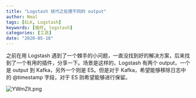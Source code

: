 ```yaml
---
title: "Logstash 技巧之处理不同的 output"
author: Neal
tags: [ELK, Logstash]
keywords: [插件, logstash]
categories: [工具]
date: "2020-05-18" 
---
```


之前在用 Logstash 遇到了一个棘手的小问题，一直没找到好的解决方案，后来找到了一个有用的插件，分享一下。场景是这样的，Logstash 有两个 output，一个是 output 到 Kafka，另外一个则是 ES。但是对于 Kafka，希望能够移除日志中的 @timestamp 字段，对于 ES 则希望能够进行保留。

![YWmZlt.png](https://s1.ax1x.com/2020/05/18/YWmZlt.png)

